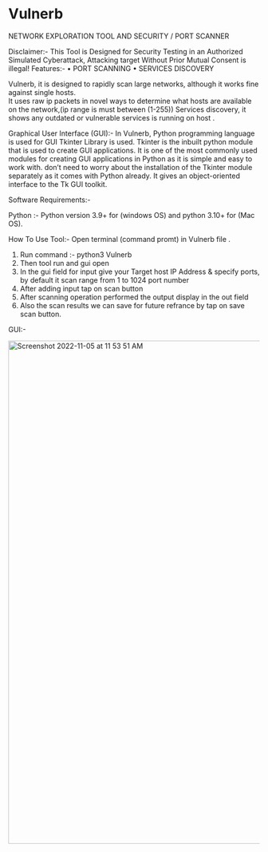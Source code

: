 # Vulnerb
NETWORK EXPLORATION TOOL AND SECURITY / PORT SCANNER

Disclaimer:- This Tool is Designed for Security Testing in an Authorized Simulated Cyberattack,
	     Attacking target Without Prior Mutual Consent is illegal!
Features:-
•	PORT SCANNING
•	SERVICES DISCOVERY

Vulnerb, it is designed to rapidly scan large networks, although it works fine against single hosts.  
It uses raw ip packets in novel ways to determine what hosts are available on the network,(ip range is must between (1-255)) 
Services discovery, it shows any outdated or vulnerable services is running on host .




Graphical User Interface (GUI):-
	In Vulnerb, Python programming language is used 
  for GUI Tkinter Library is used.
	Tkinter is the inbuilt python module that is used to create GUI applications. It is one of the most commonly used modules for creating GUI applications in Python as it is simple and easy to work with. 
	don’t need to worry about the installation of the Tkinter module separately as it comes with Python already. It gives an object-oriented interface to the Tk GUI toolkit.

Software Requirements:- 

Python :- Python version 3.9+ for (windows OS) and python 3.10+ for (Mac OS).



How To Use Tool:- Open terminal (command promt) in Vulnerb file .
1.	Run command :- python3 Vulnerb 
2.	Then tool run and gui open
3.	In the gui field for input give your Target host IP Address & specify ports, by default it scan range from 1 to 1024 port number
4.	After adding input tap on scan button 
5.	After scanning operation performed the output display in the out field 
6.	Also the scan results we can save for future refrance by tap on save scan button. 

GUI:- 

<img width="1008" alt="Screenshot 2022-11-05 at 11 53 51 AM" src="https://user-images.githubusercontent.com/116623913/200106016-6854633f-d543-4d7d-aadf-d581edec1c54.png">




